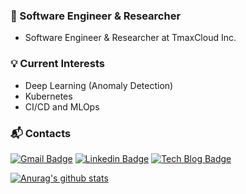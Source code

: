 ### 📝 Software Engineer & Researcher
- Software Engineer & Researcher at TmaxCloud Inc.

### 💡 Current Interests
- Deep Learning (Anomaly Detection)
- Kubernetes
- CI/CD and MLOps


### :mailbox_with_mail: Contacts
[![Gmail Badge](https://img.shields.io/badge/Gmail-d14836?style=flat-square&logo=Gmail&logoColor=white&link=mailto:harimkang4422@gmail.com)](mailto:anencore94@gmail.com)  [![Linkedin Badge](https://img.shields.io/badge/-LinkedIn-blue?style=flat-square&logo=Linkedin&logoColor=white&link=https://www.linkedin.com/in/%EC%9E%AC%EC%97%B0-%EA%B9%80-855304171/)](https://www.linkedin.com/in/%EC%9E%AC%EC%97%B0-%EA%B9%80-855304171/) [![Tech Blog Badge](http://img.shields.io/badge/-Tech%20blog-black?style=flat-square&logo=github&link=https://anencore94.github.io/)](https://anencore94.github.io/)

[![Anurag's github stats](https://github-readme-stats.vercel.app/api?username=anencore94&show_icons=true)](https://github.com/anuraghazra/github-readme-stats)
